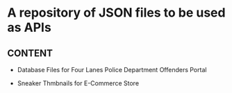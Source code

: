 # A repository of JSON files to be used as APIs

## CONTENT

- Database Files for Four Lanes Police Department Offenders Portal

- Sneaker Thmbnails for E-Commerce Store
